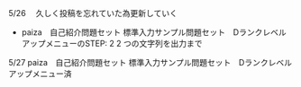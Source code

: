 5/26 　久しく投稿を忘れていた為更新していく 

- paiza　自己紹介問題セット 標準入力サンプル問題セット　DランクレベルアップメニューのSTEP: 2 2 つの文字列を出力まで

5/27  paiza　自己紹介問題セット 標準入力サンプル問題セット　Dランクレベルアップメニュー済
